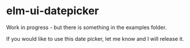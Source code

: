 # elm-ui-datepicker

Work in progress - but there is something in the examples folder.

If you would like to use this date picker, let me know and I will release it.

